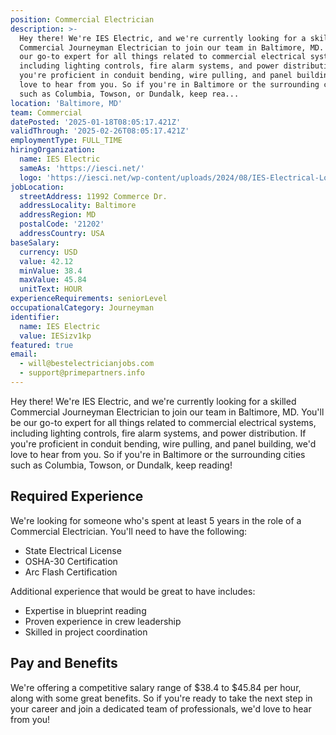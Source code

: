 ```yaml
---
position: Commercial Electrician
description: >-
  Hey there! We're IES Electric, and we're currently looking for a skilled
  Commercial Journeyman Electrician to join our team in Baltimore, MD. You'll be
  our go-to expert for all things related to commercial electrical systems,
  including lighting controls, fire alarm systems, and power distribution. If
  you're proficient in conduit bending, wire pulling, and panel building, we'd
  love to hear from you. So if you're in Baltimore or the surrounding cities
  such as Columbia, Towson, or Dundalk, keep rea...
location: 'Baltimore, MD'
team: Commercial
datePosted: '2025-01-18T08:05:17.421Z'
validThrough: '2025-02-26T08:05:17.421Z'
employmentType: FULL_TIME
hiringOrganization:
  name: IES Electric
  sameAs: 'https://iesci.net/'
  logo: 'https://iesci.net/wp-content/uploads/2024/08/IES-Electrical-Logo-color.png'
jobLocation:
  streetAddress: 11992 Commerce Dr.
  addressLocality: Baltimore
  addressRegion: MD
  postalCode: '21202'
  addressCountry: USA
baseSalary:
  currency: USD
  value: 42.12
  minValue: 38.4
  maxValue: 45.84
  unitText: HOUR
experienceRequirements: seniorLevel
occupationalCategory: Journeyman
identifier:
  name: IES Electric
  value: IESizv1kp
featured: true
email:
  - will@bestelectricianjobs.com
  - support@primepartners.info
---
```




Hey there! We're IES Electric, and we're currently looking for a skilled Commercial Journeyman Electrician to join our team in Baltimore, MD. You'll be our go-to expert for all things related to commercial electrical systems, including lighting controls, fire alarm systems, and power distribution. If you're proficient in conduit bending, wire pulling, and panel building, we'd love to hear from you. So if you're in Baltimore or the surrounding cities such as Columbia, Towson, or Dundalk, keep reading!

## Required Experience
We're looking for someone who's spent at least 5 years in the role of a Commercial Electrician. You'll need to have the following:

- State Electrical License
- OSHA-30 Certification
- Arc Flash Certification

Additional experience that would be great to have includes:

- Expertise in blueprint reading
- Proven experience in crew leadership
- Skilled in project coordination

## Pay and Benefits
We're offering a competitive salary range of $38.4 to $45.84 per hour, along with some great benefits. So if you're ready to take the next step in your career and join a dedicated team of professionals, we'd love to hear from you!
